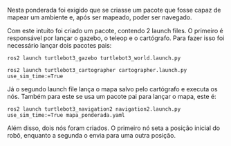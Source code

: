 Nesta ponderada foi exigido que se criasse um pacote que fosse capaz de mapear um ambiente e, após ser mapeado, poder ser navegado.

Com este intuito foi criado um pacote, contendo 2 launch files. O primeiro é responsável por lançar o gazebo, o teleop e o cartógrafo. Para fazer isso foi necessário lançar dois pacotes pais:

```
ros2 launch turtlebot3_gazebo turtlebot3_world.launch.py
```

```
ros2 launch turtlebot3_cartographer cartographer.launch.py use_sim_time:=True 
```

Já o segundo launch file lança o mapa salvo pelo cartógrafo e executa os nós. Também para este se usa um pacote pai para lançar o mapa, este é:

```
ros2 launch turtlebot3_navigation2 navigation2.launch.py use_sim_time:=True mapa_ponderada.yaml
```

Além disso, dois nós foram criados. O primeiro nó seta a posição inicial do robô, enquanto a segunda o envia para uma outra posição.